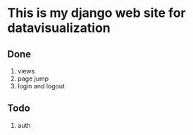 # This is my django web site for datavisualization
## Done
1. views
2. page jump
3. login and logout

## Todo
1. auth